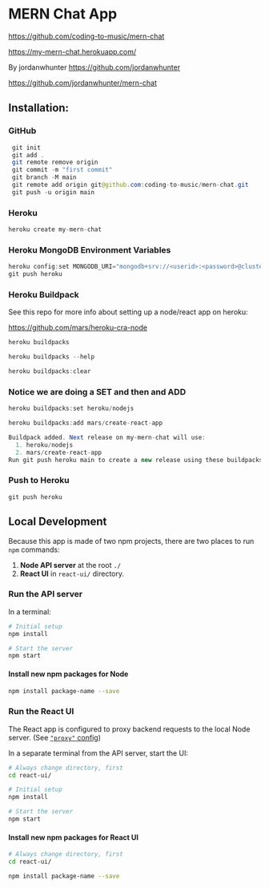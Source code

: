 # MERN Chat App

https://github.com/coding-to-music/mern-chat

https://my-mern-chat.herokuapp.com/

By jordanwhunter https://github.com/jordanwhunter

https://github.com/jordanwhunter/mern-chat

## Installation:

### GitHub

```java
 git init
 git add .
 git remote remove origin
 git commit -m "first commit"
 git branch -M main
 git remote add origin git@github.com:coding-to-music/mern-chat.git
 git push -u origin main
```

### Heroku

```java
heroku create my-mern-chat
```

### Heroku MongoDB Environment Variables

```java
heroku config:set MONGODB_URI="mongodb+srv://<userid>:<password>@cluster0.zadqe.mongodb.net/mern-chat?retryWrites=true&w=majority"
git push heroku
```

### Heroku Buildpack

See this repo for more info about setting up a node/react app on heroku:

https://github.com/mars/heroku-cra-node

```java
heroku buildpacks

heroku buildpacks --help

heroku buildpacks:clear

```

### Notice we are doing a SET and then and ADD

```java
heroku buildpacks:set heroku/nodejs

heroku buildpacks:add mars/create-react-app
```

```java
Buildpack added. Next release on my-mern-chat will use:
  1. heroku/nodejs
  2. mars/create-react-app
Run git push heroku main to create a new release using these buildpacks.
```

### Push to Heroku

```
git push heroku
```

## Local Development

Because this app is made of two npm projects, there are two places to run `npm` commands:

1. **Node API server** at the root `./`
1. **React UI** in `react-ui/` directory.

### Run the API server

In a terminal:

```bash
# Initial setup
npm install

# Start the server
npm start
```

#### Install new npm packages for Node

```bash
npm install package-name --save
```

### Run the React UI

The React app is configured to proxy backend requests to the local Node server. (See [`"proxy"` config](react-ui/package.json))

In a separate terminal from the API server, start the UI:

```bash
# Always change directory, first
cd react-ui/

# Initial setup
npm install

# Start the server
npm start
```

#### Install new npm packages for React UI

```bash
# Always change directory, first
cd react-ui/

npm install package-name --save
```
